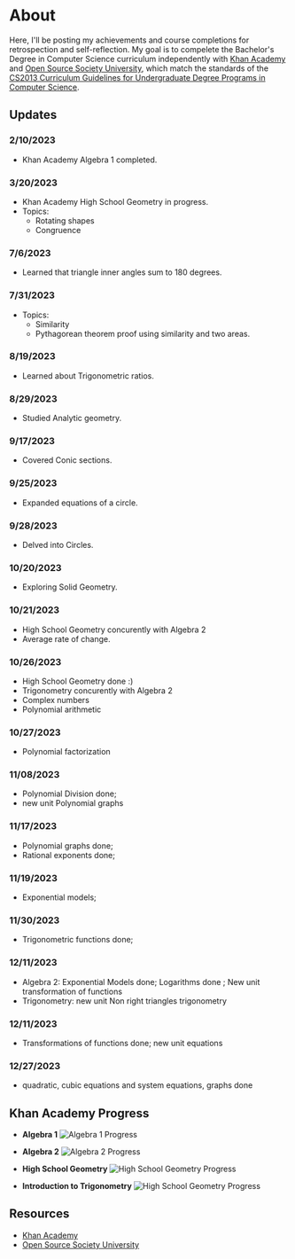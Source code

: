 # About
Here, I'll be posting my achievements and course completions for retrospection and self-reflection. My goal is to compelete the Bachelor's Degree in Computer Science curriculum independently with [Khan Academy](#KhanAcademy) and [Open Source Society University](#OSSU), which match the standards of the [CS2013 Curriculum Guidelines for Undergraduate Degree Programs in Computer Science](https://github.com/ossu/computer-science/blob/master/CURRICULAR_GUIDELINES.md).

## Updates

### 2/10/2023
- Khan Academy Algebra 1 completed.

### 3/20/2023
- Khan Academy High School Geometry in progress.
- Topics:
  - Rotating shapes
  - Congruence

### 7/6/2023
- Learned that triangle inner angles sum to 180 degrees.

### 7/31/2023
- Topics:
  - Similarity
  - Pythagorean theorem proof using similarity and two areas.

### 8/19/2023
- Learned about Trigonometric ratios.

### 8/29/2023
- Studied Analytic geometry.

### 9/17/2023
- Covered Conic sections.

### 9/25/2023
- Expanded equations of a circle.

### 9/28/2023
- Delved into Circles.

### 10/20/2023
- Exploring Solid Geometry.

### 10/21/2023
- High School Geometry concurently with Algebra 2
- Average rate of change.

### 10/26/2023
- High School Geometry done :)
- Trigonometry concurently with Algebra 2
- Complex numbers
- Polynomial arithmetic

### 10/27/2023
- Polynomial factorization

### 11/08/2023
- Polynomial Division done;
- new unit Polynomial graphs
  
### 11/17/2023
 - Polynomial graphs done;
 - Rational exponents done;
   
### 11/19/2023
 - Exponential models;
   
### 11/30/2023
 - Trigonometric functions done;   
   
### 12/11/2023
 - Algebra 2: Exponential Models done; Logarithms done ; New unit transformation of functions
 - Trigonometry: new unit Non right triangles trigonometry
   
### 12/11/2023
 - Transformations of functions done; new unit equations
   
### 12/27/2023
 - quadratic, cubic equations and system equations, graphs done
   
   
    
## Khan Academy Progress
- **Algebra 1**
  ![Algebra 1 Progress](https://progress-bar.dev/97/?scale=100&title=&width=90&color=babaca&suffix=%)

- **Algebra 2**
  ![Algebra 2 Progress](https://progress-bar.dev/79/?scale=100&title=&width=90&color=babaca&suffix=%)

- **High School Geometry**
  ![High School Geometry Progress](https://progress-bar.dev/94/?scale=100&title=&width=90&color=babaca&suffix=%)

- **Introduction to Trigonometry**
  ![High School Geometry Progress](https://progress-bar.dev/68/?scale=100&title=&width=90&color=babaca&suffix=%)

## Resources
- <a name="KhanAcademy">[Khan Academy](https://www.khanacademy.org/profile/me/courses)</a>
- <a name="OSSU">[Open Source Society University](https://github.com/ossu/computer-science)</a>
